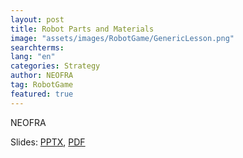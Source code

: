 ```yaml
---
layout: post
title: Robot Parts and Materials
image: "assets/images/RobotGame/GenericLesson.png"
searchterms:
lang: "en"
categories: Strategy
author: NEOFRA
tag: RobotGame
featured: true
---
```

NEOFRA<br>

Slides:
 <a href="/translations/en-us/Robot/PartsMaterials.pptx">PPTX</a>,
 <a href="/translations/en-us/Robot/PartsMaterials.pdf">PDF</a>
